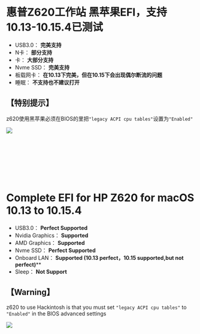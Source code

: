 惠普Z620工作站 黑苹果EFI，支持 10.13-10.15.4已测试
=
* USB3.0： **完美支持**
* N卡： **部分支持**
* 卡： **大部分支持**
* Nvme SSD： **完美支持**
* 板载网卡： **在10.13下完美，但在10.15下会出现偶尔断流的问题**
* 睡眠： **不支持也不建议打开**

【特别提示】
-
z620使用黑苹果必须在BIOS的里把`"legacy ACPI cpu tables"`设置为`"Enabled"`

![](https://github.com/mokiii/HP-Z620-Hackintosh-macOS_10.13-10.15/blob/master/BiosSET.jpg)

<br><br><br><br><br><br>

Complete EFI for HP Z620 for macOS 10.13 to 10.15.4
=
* USB3.0：          **Perfect Supported**
* Nvidia Graphics： **Supported**
* AMD Graphics：    **Supported**
* Nvme SSD：        **Perfect Supported**
* Onboard LAN：     **Supported (10.13 perfect，10.15 supported,but not perfect)****
* Sleep：           **Not Support**

【Warning】
-
z620 to use Hackintosh is that you must set `"legacy ACPI cpu tables"` to `"Enabled"` in the BIOS advanced settings

![](https://github.com/mokiii/HP-Z620-Hackintosh-macOS_10.13-10.15/blob/master/BiosSET.jpg)
